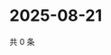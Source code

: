 # 2025-08-21

共 0 条

<!-- BEGIN ZHIHUVIDEO -->
<!-- 最后更新时间 Thu Aug 21 2025 02:16:26 GMT+0800 (China Standard Time) -->

<!-- END ZHIHUVIDEO -->
